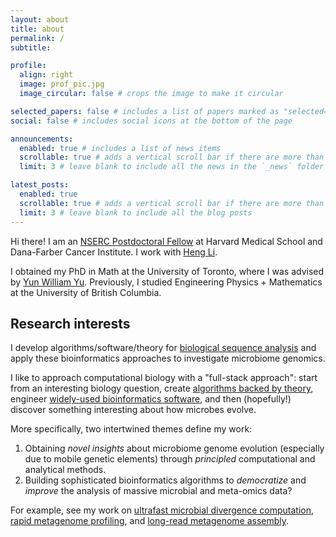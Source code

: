 ```yaml
---
layout: about
title: about
permalink: /
subtitle: 

profile:
  align: right
  image: prof_pic.jpg
  image_circular: false # crops the image to make it circular

selected_papers: false # includes a list of papers marked as "selected={true}"
social: false # includes social icons at the bottom of the page

announcements:
  enabled: true # includes a list of news items
  scrollable: true # adds a vertical scroll bar if there are more than 3 news items
  limit: 3 # leave blank to include all the news in the `_news` folder

latest_posts:
  enabled: true
  scrollable: true # adds a vertical scroll bar if there are more than 3 new posts items
  limit: 3 # leave blank to include all the blog posts
---
```


<p>
Hi there! I am an <a href="https://www.nserc-crsng.gc.ca/Students-Etudiants/PD-NP/cpra-bprc_eng.asp#a1">NSERC Postdoctoral Fellow</a> at Harvard Medical School and Dana-Farber Cancer Institute. I work with <a href="https://hlilab.github.io/">Heng Li</a>.
</p>

<p>
I obtained my PhD in Math at the University of Toronto, where I was advised by <a href="https://yunwilliamyu.net/content/">Yun William Yu</a>. Previously, I studied Engineering Physics + Mathematics at the University of British Columbia. 
</p>

## Research interests

<!------>

I develop algorithms/software/theory for [biological sequence analysis](https://en.wikipedia.org/wiki/Sequence_analysis) and apply these bioinformatics approaches to investigate microbiome genomics. 

I like to approach computational biology with a "full-stack approach": start from an interesting biology question, create [algorithms backed by theory](https://www.genome.org/cgi/doi/10.1101/gr.277637.122), engineer [widely-used bioinformatics software](https://github.com/bluenote-1577), and then (hopefully!) discover something interesting about how microbes evolve. 

More specifically, two intertwined themes define my work:

1. Obtaining _novel insights_ about microbiome genome evolution (especially due to mobile genetic elements) through _principled_ computational and analytical methods.
2. Building sophisticated bioinformatics algorithms to _democratize_ and _improve_ the analysis of massive microbial and meta-omics data?

For example, see my work on [ultrafast microbial divergence computation](https://www.nature.com/articles/s41592-023-02018-3), [rapid metagenome profiling](https://doi.org/10.1038/s41587-024-02412-y), and [long-read metagenome assembly](https://www.biorxiv.org/content/10.1101/2025.09.05.674543v1). 


